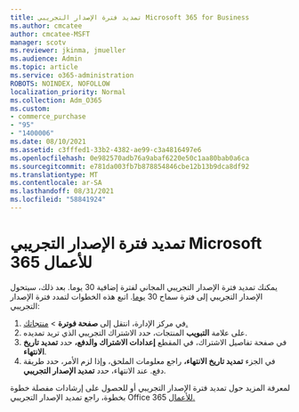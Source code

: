 ```yaml
---
title: تمديد فترة الإصدار التجريبي Microsoft 365 for Business
ms.author: cmcatee
author: cmcatee-MSFT
manager: scotv
ms.reviewer: jkinma, jmueller
ms.audience: Admin
ms.topic: article
ms.service: o365-administration
ROBOTS: NOINDEX, NOFOLLOW
localization_priority: Normal
ms.collection: Adm_O365
ms.custom:
- commerce_purchase
- "95"
- "1400006"
ms.date: 08/10/2021
ms.assetid: c3fffed1-33b2-4382-ae99-c3a4816497e6
ms.openlocfilehash: 0e982570adb76a9abaf6220e50c1aa80bab0a6ca
ms.sourcegitcommit: e781da003fb7b878854846cbe12b13b9dca8df92
ms.translationtype: MT
ms.contentlocale: ar-SA
ms.lasthandoff: 08/31/2021
ms.locfileid: "58841924"
---
```

# <a name="extend-your-trial-for-microsoft-365-for-business"></a>تمديد فترة الإصدار التجريبي Microsoft 365 للأعمال

يمكنك تمديد فترة الإصدار التجريبي المجاني لفترة إضافية 30 يوما. بعد ذلك، سيتحول الإصدار التجريبي إلى فترة سماح 30 [يوما](https://docs.microsoft.com/alchemyinsights/grace-period-for-microsoft-365-free-trial). اتبع هذه الخطوات لتمدد فترة الإصدار التجريبي:
  
1. في مركز الإدارة، انتقل إلى **صفحة فوترة** \> [منتجاتك.](https://go.microsoft.com/fwlink/p/?linkid=842054)
2. على علامة **التبويب** المنتجات، حدد الاشتراك التجريبي الذي تريد تمديده.
3. في صفحة تفاصيل الاشتراك، في المقطع **إعدادات الاشتراك والدفع،** حدد **تمديد تاريخ الانتهاء**.
4. في الجزء **تمديد تاريخ الانتهاء،** راجع معلومات الملحق، وإذا لزم الأمر، حدد طريقة دفع. عند الانتهاء، حدد **تمديد الإصدار التجريبي**.

لمعرفة المزيد حول تمديد فترة الإصدار التجريبي أو للحصول على إرشادات مفصلة خطوة بخطوة، راجع تمديد الإصدار التجريبي Office 365 [للأعمال.](https://docs.microsoft.com/microsoft-365/commerce/extend-your-trial)
